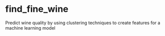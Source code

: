 # find_fine_wine
Predict wine quality by using clustering techniques to create features for a machine learning model
